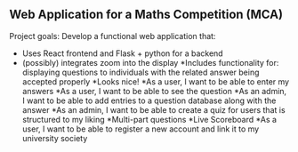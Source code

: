 ## Web Application for a Maths Competition (MCA) ##

Project goals:
Develop a functional web application that: 
* Uses React frontend and Flask + python for a backend
* (possibly) integrates zoom into the display
*Includes functionality for: displaying questions to individuals with the related answer being accepted properly
*Looks nice!
*As a user, I want to be able to enter my answers 
*As a user, I want to be able to see the question
*As an admin, I want to be able to add entries to a question database along with the answer
*As an admin, I want to be able to create a quiz for users that is structured to my liking
*Multi-part questions
*Live Scoreboard
*As a user, I want to be able to register a new account and link it to my university society